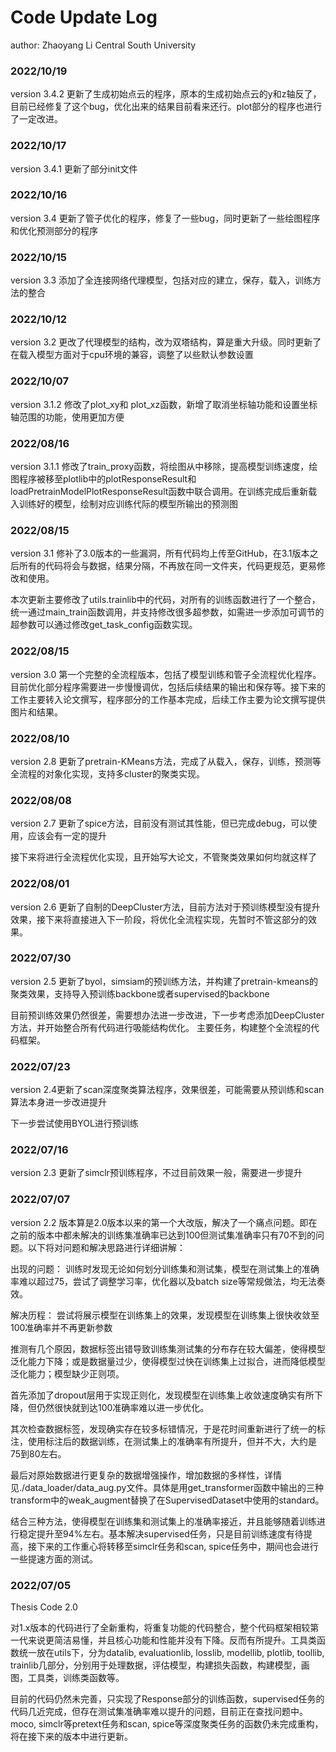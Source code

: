 # Code Update Log
author: Zhaoyang Li
Central South University

### 2022/10/19
version 3.4.2 更新了生成初始点云的程序，原本的生成初始点云的y和z轴反了，目前已经修复了这个bug，优化出来的结果目前看来还行。plot部分的程序也进行了一定改进。
### 2022/10/17
version 3.4.1 更新了部分init文件
### 2022/10/16
version 3.4 更新了管子优化的程序，修复了一些bug，同时更新了一些绘图程序和优化预测部分的程序

### 2022/10/15
version 3.3 添加了全连接网络代理模型，包括对应的建立，保存，载入，训练方法的整合

### 2022/10/12
version 3.2 更改了代理模型的结构，改为双塔结构，算是重大升级。同时更新了在载入模型方面对于cpu环境的兼容，调整了以些默认参数设置

### 2022/10/07
version 3.1.2 修改了plot_xy和 plot_xz函数，新增了取消坐标轴功能和设置坐标轴范围的功能，使用更加方便

### 2022/08/16
version 3.1.1 修改了train_proxy函数，将绘图从中移除，提高模型训练速度，绘图程序被移至plotlib中的plotResponseResult和loadPretrainModelPlotResponseResult函数中联合调用。在训练完成后重新载入训练好的模型，绘制对应训练代际的模型所输出的预测图

### 2022/08/15
version 3.1 修补了3.0版本的一些漏洞，所有代码均上传至GitHub，在3.1版本之后所有的代码将会与数据，结果分隔，不再放在同一文件夹，代码更规范，更易修改和使用。

本次更新主要修改了utils.trainlib中的代码，对所有的训练函数进行了一个整合，统一通过main_train函数调用，并支持修改很多超参数，如需进一步添加可调节的超参数可以通过修改get_task_config函数实现。

### 2022/08/15
version 3.0 第一个完整的全流程版本，包括了模型训练和管子全流程优化程序。目前优化部分程序需要进一步慢慢调优，包括后续结果的输出和保存等。接下来的工作主要转入论文撰写，程序部分的工作基本完成，后续工作主要为论文撰写提供图片和结果。

### 2022/08/10
version 2.8 更新了pretrain-KMeans方法，完成了从载入，保存，训练，预测等全流程的对象化实现，支持多cluster的聚类实现。

### 2022/08/08
version 2.7 更新了spice方法，目前没有测试其性能，但已完成debug，可以使用，应该会有一定的提升

接下来将进行全流程优化实现，且开始写大论文，不管聚类效果如何均就这样了

### 2022/08/01
version 2.6 更新了自制的DeepCluster方法，目前方法对于预训练模型没有提升效果，接下来将直接进入下一阶段，将优化全流程实现，先暂时不管这部分的效果。

### 2022/07/30
version 2.5 更新了byol，simsiam的预训练方法，并构建了pretrain-kmeans的聚类效果，支持导入预训练backbone或者supervised的backbone

目前预训练效果仍然很差，需要想办法进一步改进，下一步考虑添加DeepCluster方法，并开始整合所有代码进行吸能结构优化。
主要任务，构建整个全流程的代码框架。

### 2022/07/23
version 2.4更新了scan深度聚类算法程序，效果很差，可能需要从预训练和scan算法本身进一步改进提升

下一步尝试使用BYOL进行预训练

### 2022/07/16
version 2.3 更新了simclr预训练程序，不过目前效果一般，需要进一步提升

### 2022/07/07

version 2.2 版本算是2.0版本以来的第一个大改版，解决了一个痛点问题。即在之前的版本中都未解决的训练集准确率已达到100但测试集准确率只有70不到的问题。以下将对问题和解决思路进行详细讲解：

出现的问题：
训练时发现无论如何划分训练集和测试集，模型在测试集上的准确率难以超过75，尝试了调整学习率，优化器以及batch size等常规做法，均无法奏效。

解决历程：
尝试将展示模型在训练集上的效果，发现模型在训练集上很快收敛至100准确率并不再更新参数

推测有几个原因，数据标签出错导致训练集测试集的分布存在较大偏差，使得模型泛化能力下降；或是数据量过少，使得模型过快在训练集上过拟合，进而降低模型泛化能力；模型缺少正则项。

首先添加了dropout层用于实现正则化，发现模型在训练集上收敛速度确实有所下降，但仍然很快就到达100准确率难以进一步优化。

其次检查数据标签，发现确实存在较多标错情况，于是花时间重新进行了统一的标注，使用标注后的数据训练，在测试集上的准确率有所提升，但并不大，大约是75到80左右。

最后对原始数据进行更复杂的数据增强操作，增加数据的多样性，详情见./data_loader/data_aug.py文件。具体是用get_transformer函数中输出的三种transform中的weak_augment替换了在SupervisedDataset中使用的standard。

结合三种方法，使得模型在训练集和测试集上的准确率接近，并且能够随着训练进行稳定提升至94%左右。基本解决supervised任务，只是目前训练速度有待提高，接下来的工作重心将转移至simclr任务和scan, spice任务中，期间也会进行一些提速方面的测试。


### 2022/07/05

Thesis Code 2.0

对1.x版本的代码进行了全新重构，将重复功能的代码整合，整个代码框架相较第一代来说更简洁易懂，并且核心功能和性能并没有下降。反而有所提升。工具类函数统一放在utils下，分为datalib, evaluationlib, losslib, modellib, plotlib, toollib, trainlib几部分，分别用于处理数据，评估模型，构建损失函数，构建模型，画图，工具类，训练类函数等。

目前的代码仍然未完善，只实现了Response部分的训练函数，supervised任务的代码几近完成，但存在测试集准确率难以提升的问题，目前正在查找问题中。moco, simclr等pretext任务和scan, spice等深度聚类任务的函数仍未完成重构，将在接下来的版本中进行更新。
